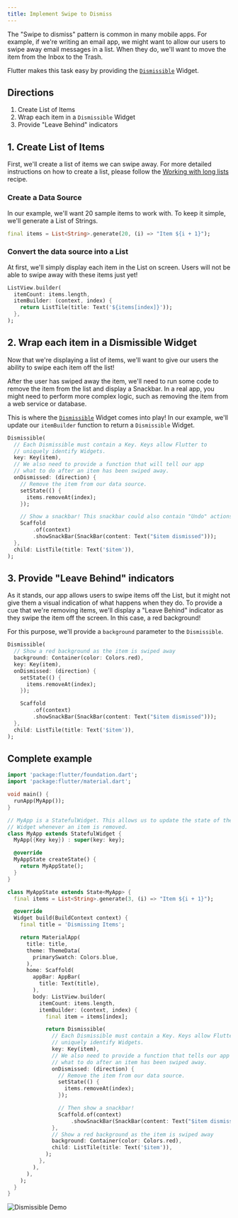 ```yaml
---
title: Implement Swipe to Dismiss
---
```


The "Swipe to dismiss" pattern is common in many mobile apps. For example, if
we're writing an email app, we might want to allow our users to swipe away email
messages in a list. When they do, we'll want to move the item from the Inbox to
the Trash.

Flutter makes this task easy by providing the [`Dismissible`](https://docs.flutter.io/flutter/widgets/Dismissible-class.html)
Widget.

## Directions

  1. Create List of Items
  2. Wrap each item in a `Dismissible` Widget
  3. Provide "Leave Behind" indicators

## 1. Create List of Items

First, we'll create a list of items we can swipe away. For more detailed
instructions on how to create a list, please follow the [Working with long
lists](/cookbook/lists/long-lists/) recipe.

### Create a Data Source

In our example, we'll want 20 sample items to work with. To keep it simple,
we'll generate a List of Strings.

<!-- skip -->
```dart
final items = List<String>.generate(20, (i) => "Item ${i + 1}");
```

### Convert the data source into a List

At first, we'll simply display each item in the List on screen. Users will
not be able to swipe away with these items just yet!

<!-- skip -->
```dart
ListView.builder(
  itemCount: items.length,
  itemBuilder: (context, index) {
    return ListTile(title: Text('${items[index]}'));
  },
);
```

## 2. Wrap each item in a Dismissible Widget

Now that we're displaying a list of items, we'll want to give our users the
ability to swipe each item off the list!

After the user has swiped away the item, we'll need to run some code to remove
the item from the list and display a Snackbar. In a real app, you might need to
perform more complex logic, such as removing the item from a web service or
database.

This is where the [`Dismissible`](https://docs.flutter.io/flutter/widgets/Dismissible-class.html)
Widget comes into play! In our example, we'll update our `itemBuilder` function
to return a `Dismissible` Widget.

<!-- skip -->
```dart
Dismissible(
  // Each Dismissible must contain a Key. Keys allow Flutter to
  // uniquely identify Widgets.
  key: Key(item),
  // We also need to provide a function that will tell our app
  // what to do after an item has been swiped away.
  onDismissed: (direction) {
    // Remove the item from our data source.
    setState(() {
      items.removeAt(index);
    });

    // Show a snackbar! This snackbar could also contain "Undo" actions.
    Scaffold
        .of(context)
        .showSnackBar(SnackBar(content: Text("$item dismissed")));
  },
  child: ListTile(title: Text('$item')),
);
```

## 3. Provide "Leave Behind" indicators

As it stands, our app allows users to swipe items off the List, but it might
not give them a visual indication of what happens when they do. To provide a cue
that we're removing items, we'll display a "Leave Behind" indicator as they
swipe the item off the screen. In this case, a red background!

For this purpose, we'll provide a `background` parameter to the `Dismissible`.

<!-- skip -->
```dart
Dismissible(
  // Show a red background as the item is swiped away
  background: Container(color: Colors.red),
  key: Key(item),
  onDismissed: (direction) {
    setState(() {
      items.removeAt(index);
    });

    Scaffold
        .of(context)
        .showSnackBar(SnackBar(content: Text("$item dismissed")));
  },
  child: ListTile(title: Text('$item')),
);
```

## Complete example

```dart
import 'package:flutter/foundation.dart';
import 'package:flutter/material.dart';

void main() {
  runApp(MyApp());
}

// MyApp is a StatefulWidget. This allows us to update the state of the
// Widget whenever an item is removed.
class MyApp extends StatefulWidget {
  MyApp({Key key}) : super(key: key);

  @override
  MyAppState createState() {
    return MyAppState();
  }
}

class MyAppState extends State<MyApp> {
  final items = List<String>.generate(3, (i) => "Item ${i + 1}");

  @override
  Widget build(BuildContext context) {
    final title = 'Dismissing Items';

    return MaterialApp(
      title: title,
      theme: ThemeData(
        primarySwatch: Colors.blue,
      ),
      home: Scaffold(
        appBar: AppBar(
          title: Text(title),
        ),
        body: ListView.builder(
          itemCount: items.length,
          itemBuilder: (context, index) {
            final item = items[index];

            return Dismissible(
              // Each Dismissible must contain a Key. Keys allow Flutter to
              // uniquely identify Widgets.
              key: Key(item),
              // We also need to provide a function that tells our app
              // what to do after an item has been swiped away.
              onDismissed: (direction) {
                // Remove the item from our data source.
                setState(() {
                  items.removeAt(index);
                });

                // Then show a snackbar!
                Scaffold.of(context)
                    .showSnackBar(SnackBar(content: Text("$item dismissed")));
              },
              // Show a red background as the item is swiped away
              background: Container(color: Colors.red),
              child: ListTile(title: Text('$item')),
            );
          },
        ),
      ),
    );
  }
}
```

![Dismissible Demo](/images/cookbook/dismissible.gif)
